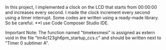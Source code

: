 In this project, I implemented a clock on the LCD that starts from 00:00:00 and increases every second. I made the clock increment every second using a timer interrupt.
Some codes are written using a ready-made library. So be careful.
**I use Code Composer Studio IDE.

Important Note: The function named "timekesmesi" is assigned as extern void in the file "tm4c123gh6pm_startup_ccs.c" and should be written next to "Timer 0 subtimer A".
